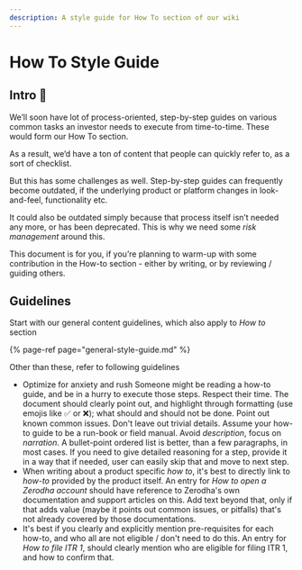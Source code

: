 ```yaml
---
description: A style guide for How To section of our wiki
---
```


# How To Style Guide

## Intro 👋

We’ll soon have lot of process-oriented, step-by-step guides on various common tasks an investor needs to execute from time-to-time. These would form our How To section.

As a result, we’d have a ton of content that people can quickly refer to, as a sort of checklist.

But this has some challenges as well. Step-by-step guides can frequently become outdated, if the underlying product or platform changes in look-and-feel, functionality etc.

It could also be outdated simply because that process itself isn’t needed any more, or has been deprecated. This is why we need some _risk management_ around this.

This document is for you, if you’re planning to warm-up with some contribution in the How-to section - either by writing, or by reviewing / guiding others.

## Guidelines

Start with our general content guidelines, which also apply to _How to_ section

{% page-ref page="general-style-guide.md" %}

Other than these, refer to following guidelines  


* Optimize for anxiety and rush  Someone might be reading a how-to guide, and be in a hurry to execute those steps. Respect their time.  The document should clearly point out, and highlight through formatting \(use emojis like ✅ or ❌\); what should and should not be done. Point out known common issues. Don't leave out trivial details.  Assume your how-to guide to be a run-book or field manual.  Avoid _description_, focus on _narration_.  A bullet-point ordered list is better, than a few paragraphs, in most cases. If you need to give detailed reasoning for a step, provide it in a way that if needed, user can easily skip that and move to next step. 
* When writing about a product specific _how to_, it's best to directly link to _how-to_ provided by the product itself.  An entry for _How to open a Zerodha account_ should have reference to Zerodha's own documentation and support articles on this. Add text beyond that, only if that adds value \(maybe it points out common issues, or pitfalls\) that's not already covered by those documentations. 
* It's best if you clearly and explicitly mention pre-requisites for each how-to, and who all are not eligible / don't need to do this.  An entry for _How to file ITR 1_, should clearly mention who are eligible for filing ITR 1, and how to confirm that.

